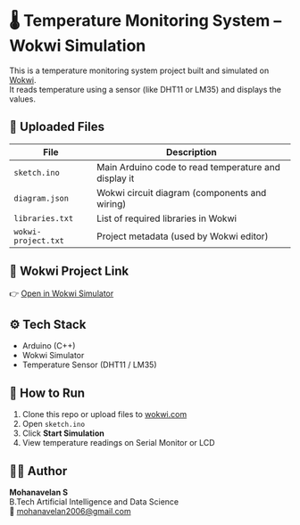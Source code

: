 # 🌡️ Temperature Monitoring System – Wokwi Simulation

This is a temperature monitoring system project built and simulated on [Wokwi](https://wokwi.com/).  
It reads temperature using a sensor (like DHT11 or LM35) and displays the values.

## 📁 Uploaded Files

| File                | Description |
|---------------------|-------------|
| `sketch.ino`        | Main Arduino code to read temperature and display it |
| `diagram.json`      | Wokwi circuit diagram (components and wiring) |
| `libraries.txt`     | List of required libraries in Wokwi |
| `wokwi-project.txt` | Project metadata (used by Wokwi editor) |

## 🔗 Wokwi Project Link
👉 [Open in Wokwi Simulator](https://wokwi.com/projects/430185493924577281)

## ⚙️ Tech Stack
- Arduino (C++)
- Wokwi Simulator
- Temperature Sensor (DHT11 / LM35)

## 📌 How to Run
1. Clone this repo or upload files to [wokwi.com](https://wokwi.com/)
2. Open `sketch.ino`
3. Click **Start Simulation**
4. View temperature readings on Serial Monitor or LCD

## 👨‍💻 Author
**Mohanavelan S**  
B.Tech Artificial Intelligence and Data Science  
📧 mohanavelan2006@gmail.com
